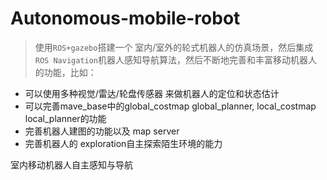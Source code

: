 



# Autonomous-mobile-robot

> 使用`ROS+gazebo`搭建一个 室内/室外的轮式机器人的仿真场景，然后集成`ROS Navigation`机器人感知导航算法，然后不断地完善和丰富移动机器人的功能，比如：
- 可以使用多种视觉/雷达/轮盘传感器 来做机器人的定位和状态估计
- 可以完善mave_base中的global_costmap global_planner, local_costmap local_planner的功能
- 完善机器人建图的功能以及 map server
- 完善机器人的 exploration自主探索陌生环境的能力


室内移动机器人自主感知与导航


